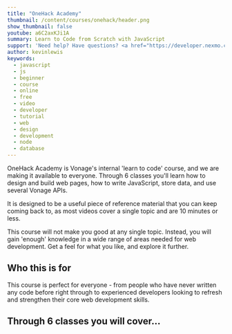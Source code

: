 ```yaml
---
title: "OneHack Academy"
thumbnail: /content/courses/onehack/header.png
show_thumbnail: false
youtube: a6C2axKJi1A
summary: Learn to Code from Scratch with JavaScript
support: 'Need help? Have questions? <a href="https://developer.nexmo.com/slack">Join the Vonage Developer Community Slack</a> and use the channel #onehack.'
author: kevinlewis
keywords:
  - javascript
  - js
  - beginner
  - course
  - online
  - free
  - video
  - developer
  - tutorial
  - web
  - design
  - development
  - node
  - database
---
```


OneHack Academy is Vonage's internal 'learn to code' course, and we are making it available to everyone. Through 6 classes you'll learn how to design and build web pages, how to write JavaScript, store data, and use several Vonage APIs.

It is designed to be a useful piece of reference material that you can keep coming back to, as most videos cover a single topic and are 10 minutes or less.

This course will not make you good at any single topic. Instead, you will gain 'enough' knowledge in a wide range of areas needed for web development. Get a feel for what you like, and explore it further.

## Who this is for

This course is perfect for everyone - from people who have never written any code before right through to experienced developers looking to refresh and strengthen their core web development skills.

## Through 6 classes you will cover...
